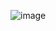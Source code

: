 ![image](https://user-images.githubusercontent.com/103607344/226130420-8cb498ee-0701-4ca8-be8c-542320cafd5e.png)
